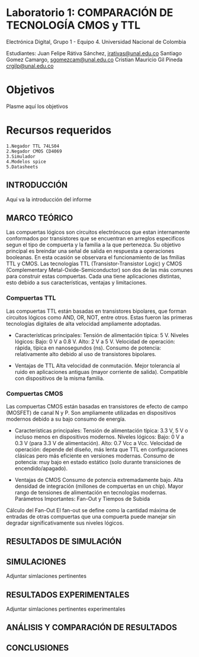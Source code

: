 # Laboratorio 1: COMPARACIÓN DE TECNOLOGÍA CMOS y TTL

Electrónica Digital, Grupo 1 - Equipo 4.
Universidad Nacional de Colombia

Estudiantes: 
Juan Felipe Rátiva Sánchez, jrativas@unal.edu.co
Santiago Gomez Camargo, sgomezcam@unal.edu.co
Cristian Mauricio Gil Pineda crgilp@unal.edu.co

# Objetivos
Plasme aquí los objetivos

# Recursos requeridos
    1.Negador TTL 74LS04
    2.Negador CMOS CD4069
    3.Simulador
    4.Modelos spice
    5.Datasheets

## INTRODUCCIÓN
Aquí va la introducción del informe

## MARCO TEÓRICO
Las compuertas lógicos son circuitos electrónucos que estan internamente conformados por transistores que se encuentran en arreglos especificos segun el tipo de compuerta y la familia a la que pertenezca. Su objetivo principal es breindar una señal de salida en respuesta a operaciones booleanas. En esta ocasión se observara el funcionamiento de las fmilias TTL y CMOS. Las tecnologías TTL (Transistor-Transistor Logic) y CMOS (Complementary Metal-Oxide-Semiconductor) son dos de las más comunes para construir estas compuertas. Cada una tiene aplicaciones distintas, esto debido a sus características, ventajas y limitaciones.

### Compuertas TTL
Las compuertas TTL están basadas en transistores bipolares, que forman circuitos lógicos como AND, OR, NOT, entre otros. Estas fueron las primeras tecnologías digitales de alta velocidad ampliamente adoptadas.

- Características principales:
Tensión de alimentación típica: 5 V.
Niveles lógicos:
Bajo: 0 V a 0.8 V.
Alto: 2 V a 5 V.
Velocidad de operación: rápida, típica en nanosegundos (ns).
Consumo de potencia: relativamente alto debido al uso de transistores bipolares.

- Ventajas de TTL
Alta velocidad de conmutación.
Mejor tolerancia al ruido en aplicaciones antiguas (mayor corriente de salida).
Compatible con dispositivos de la misma familia.

### Compuertas CMOS
Las compuertas CMOS están basadas en transistores de efecto de campo (MOSFET) de canal N y P. Son ampliamente utilizadas en dispositivos modernos debido a su bajo consumo de energía.

- Características principales:
Tensión de alimentación típica: 3.3 V, 5 V o incluso menos en dispositivos modernos.
Niveles lógicos:
Bajo: 0 V a 0.3 V (para 3.3 V de alimentación).
Alto: 0.7 Vcc a Vcc.
Velocidad de operación: depende del diseño, más lenta que TTL en configuraciones clásicas pero más eficiente en versiones modernas.
Consumo de potencia: muy bajo en estado estático (solo durante transiciones de encendido/apagado).

- Ventajas de CMOS
Consumo de potencia extremadamente bajo.
Alta densidad de integración (millones de compuertas en un chip).
Mayor rango de tensiones de alimentación en tecnologías modernas.
Parámetros Importantes: Fan-Out y Tiempos de Subida

Cálculo del Fan-Out
El fan-out se define como la cantidad máxima de entradas de otras compuertas que una compuerta puede manejar sin degradar significativamente sus niveles lógicos.

## RESULTADOS DE SIMULACIÓN 
## SIMULACIONES
Adjuntar simlaciones pertinentes

## RESULTADOS EXPERIMENTALES
Adjuntar simlaciones pertinentes experimentales

## ANÁLISIS Y COMPARACIÓN DE RESULTADOS 

## CONCLUSIONES
